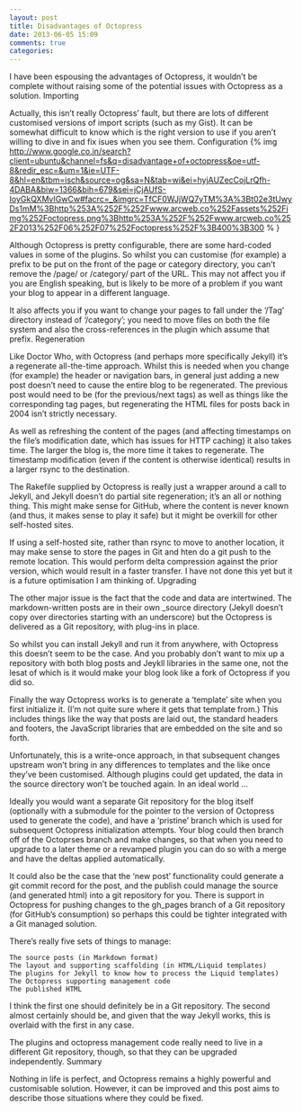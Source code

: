 ```yaml
---
layout: post
title: Disadvantages of Octopress
date: 2013-06-05 15:09
comments: true
categories: 
---
```

 I have been espousing the advantages of Octopress, it wouldn’t be complete without raising some of the potential issues with Octopress as a solution.
Importing

Actually, this isn’t really Octopress’ fault, but there are lots of different customised versions of import scripts (such as my Gist). It can be somewhat difficult to know which is the right version to use if you aren’t willing to dive in and fix isues when you see them.
Configuration
 {% img http://www.google.co.in/search?client=ubuntu&channel=fs&q=disadvantage+of+octopress&oe=utf-8&redir_esc=&um=1&ie=UTF-8&hl=en&tbm=isch&source=og&sa=N&tab=wi&ei=hyjAUZecCojLrQfh-4DABA&biw=1366&bih=679&sei=jCjAUfS-IoyGkQXMvIGwCw#facrc=_&imgrc=TfCF0WJjWQ7yTM%3A%3Bt02e3tUwyDs1mM%3Bhttp%253A%252F%252Fwww.arcweb.co%252Fassets%252Fimg%252Foctopress.png%3Bhttp%253A%252F%252Fwww.arcweb.co%252F2013%252F06%252F07%252Foctopress%252F%3B400%3B300 % }

Although Octopress is pretty configurable, there are some hard-coded values in some of the plugins. So whilst you can customise (for example) a prefix to be put on the front of the page or category directory, you can’t remove the /page/ or /category/ part of the URL. This may not affect you if you are English speaking, but is likely to be more of a problem if you want your blog to appear in a different language.

It also affects you if you want to change your pages to fall under the ‘/Tag’ directory instead of ‘/category’; you need to move files on both the file system and also the cross-references in the plugin which assume that prefix.
Regeneration

Like Doctor Who, with Octopress (and perhaps more specifically Jekyll) it’s a regenerate all-the-time approach. Whilst this is needed when you change (for example) the header or navigation bars, in general just adding a new post doesn’t need to cause the entire blog to be regenerated. The previous post would need to be (for the previous/next tags) as well as things like the corresponding tag pages, but regenerating the HTML files for posts back in 2004 isn’t strictly necessary.

As well as refreshing the content of the pages (and affecting timestamps on the file’s modification date, which has issues for HTTP caching) it also takes time. The larger the blog is, the more time it takes to regenerate. The timestamp modification (even if the content is otherwise identical) results in a larger rsync to the destination.

The Rakefile supplied by Octopress is really just a wrapper around a call to Jekyll, and Jekyll doesn’t do partial site regeneration; it’s an all or nothing thing. This might make sense for GitHub, where the content is never known (and thus, it makes sense to play it safe) but it might be overkill for other self-hosted sites.

If using a self-hosted site, rather than rsync to move to another location, it may make sense to store the pages in Git and hten do a git push to the remote location. This would perform delta compression against the prior version, which would result in a faster transfer. I have not done this yet but it is a future optimisation I am thinking of.
Upgrading

The other major issue is the fact that the code and data are intertwined. The markdown-written posts are in their own _source directory (Jekyll doesn’t copy over directories starting with an underscore) but the Octopress is delivered as a Git repository, with plug-ins in place.

So whilst you can install Jekyll and run it from anywhere, with Octopress this doesn’t seem to be the case. And you probably don’t want to mix up a repository with both blog posts and Jeykll libraries in the same one, not the lesat of which is it would make your blog look like a fork of Octopress if you did so.

Finally the way Octopress works is to generate a ‘template’ site when you first initialize it. (I’m not quite sure where it gets that template from.) This includes things like the way that posts are laid out, the standard headers and footers, the JavaScript libraries that are embedded on the site and so forth.

Unfortunately, this is a write-once approach, in that subsequent changes upstream won’t bring in any differences to templates and the like once they’ve been customised. Although plugins could get updated, the data in the source directory won’t be touched again.
In an ideal world …

Ideally you would want a separate Git repository for the blog itself (optionally with a submodule for the pointer to the version of Octopress used to generate the code), and have a ‘pristine’ branch which is used for subsequent Octopress initialization attempts. Your blog could then branch off of the Octoprses branch and make changes, so that when you need to upgrade to a later theme or a revamped plugin you can do so with a merge and have the deltas applied automatically.

It could also be the case that the ‘new post’ functionality could generate a git commit record for the post, and the publish could manage the source (and generated html) into a git repository for you. There is support in Octopress for pushing changes to the gh_pages branch of a Git repository (for GitHub’s consumption) so perhaps this could be tighter integrated with a Git managed solution.

There’s really five sets of things to manage:

    The source posts (in Markdown format)
    The layout and supporting scaffolding (in HTML/Liquid templates)
    The plugins for Jekyll to know how to process the Liquid templates)
    The Octopress supporting management code
    The published HTML

I think the first one should definitely be in a Git repository. The second almost certainly should be, and given that the way Jekyll works, this is overlaid with the first in any case.

The plugins and octopress management code really need to live in a different Git repository, though, so that they can be upgraded independently.
Summary

Nothing in life is perfect, and Octopress remains a highly powerful and customisable solution. However, it can be improved and this post aims to describe those situations where they could be fixed.

